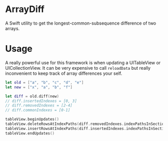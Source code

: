 # ArrayDiff

A Swift utility to get the longest-common-subsequence difference of two arrays.

# Usage

A really powerful use for this framework is when updating a UITableView or UICollectionView. It can be very expensive to call `reloadData` but really inconvenient to keep track of array differences your self.

```swift
let old = ["a", "b", "c", "d", "e"]
let new = ["x", "a", "b", "f"]

let diff = old.diff(new)
// diff.insertedIndexes = [0, 3]
// diff.removedIndexes = [2-4]
// diff.commonIndexes = [0-1]

tableView.beginUpdates()
tableView.deleteRowsAtIndexPaths(diff.removedIndexes.indexPathsInSection(0), withRowAnimation: .Automatic)
tableView.insertRowsAtIndexPaths(diff.insertedIndexes.indexPathsInSection(0), withRowAnimation: .Automatic)
tableView.endUpdates()
```
